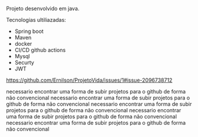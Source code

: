 Projeto desenvolvido em java.

Tecnologias ultiliazadas:

- Spring boot
- Maven
- docker
- CI/CD github actions
- Mysql
- Securty
- JWT

https://github.com/Ernilson/ProjetoVida/issues/1#issue-2096738712

necessario encontrar uma forma de subir projetos para o github de forma não convencional
necessario encontrar uma forma de subir projetos para o github de forma não convencional
necessario encontrar uma forma de subir projetos para o github de forma não convencional
necessario encontrar uma forma de subir projetos para o github de forma não convencional
necessario encontrar uma forma de subir projetos para o github de forma não convencional
